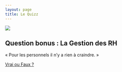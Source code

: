 ```yaml
---
layout: page
title: Le Quizz
---
```


<img src="https://media.giphy.com/media/26wkRxKJ9yUZzlorK/giphy.gif" />

<section>
<h2>Question bonus : La Gestion des RH</h2>

<p>« Pour les personnels il n’y a rien à craindre. »
</p>

<p class="more"><a href="#">Vrai ou Faux ?</a></p>

<div class="details" style="display:none">
FAUX !

<p>Nous nous opposons à ce projet parce qu’il ne dit rien de la politique des Ressources Humaines et des  réorganisations (mutualisations, fusions, disparition potentielle de certains services) qui affecteront les postes et les conditions de travail des personnels BIATSS ; ces perspectives n’ont pas été discutées, au mépris de toute concertation.</p> 
<p>Le terme BIATSS n’apparaît jamais dans le projet.</p>

</div>
</section>




